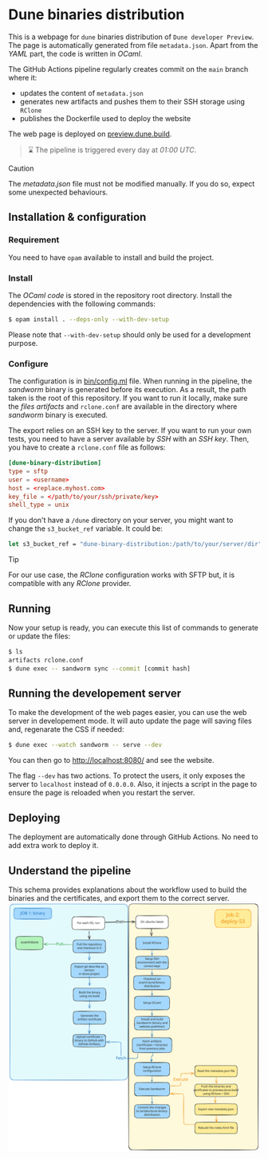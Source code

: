 # Dune binaries distribution

This is a webpage for `dune` binaries distribution of `Dune developer Preview`.
The page is automatically generated from file `metadata.json`. Apart from the
_YAML_ part, the code is written in _OCaml_.

The GitHub Actions pipeline regularly creates commit on the `main` branch where
it:
- updates the content of `metadata.json`
- generates new artifacts and pushes them to their SSH storage using `RClone`
- publishes the Dockerfile used to deploy the website

The web page is deployed on [preview.dune.build](https://preview.dune.build).

> :hourglass: The pipeline is triggered every day at _01:00 UTC_.

> [!CAUTION]
> The _metadata.json_ file must not be modified manually. If you do so, expect some unexpected behaviours.


## Installation & configuration

### Requirement

You need to have `opam` available to install and build the project.

### Install

The _OCaml code_ is stored in the repository root directory. Install
the dependencies with the following commands:

```sh
$ opam install . --deps-only --with-dev-setup
```

Please note that `--with-dev-setup` should only be used for a development
purpose.

### Configure

The configuration is in [bin/config.ml](./bin/config.ml)
file. When running in the pipeline, the _sandworm_ binary is generated before
its execution. As a result, the path taken is the root of this repository. If
you want to run it locally, make sure the _files artifacts_ and `rclone.conf`
are available in the directory where _sandworm_ binary is executed.

The export relies on an SSH key to the server. If you want to run your own
tests, you need to have a server available by _SSH_ with an _SSH key_. Then,
you have to create a `rclone.conf` file as follows:

```toml
[dune-binary-distribution]
type = sftp
user = <username>
host = <replace.myhost.com>
key_file = </path/to/your/ssh/private/key>
shell_type = unix
```

If you don't have a `/dune` directory on your server, you might want to change
the `s3_bucket_ref` variable. It could be:

```ocaml
let s3_bucket_ref = "dune-binary-distribution:/path/to/your/server/dir"
```

> [!TIP]
> For our use case, the _RClone_ configuration works with SFTP but, it is
> compatible with any _RClone_ provider.

## Running

Now your setup is ready, you can execute this list of commands to generate or
update the files:

```sh
$ ls
artifacts rclone.conf
$ dune exec -- sandworm sync --commit [commit hash]
```

## Running the developement server

To make the development of the web pages easier, you can use the web server in
developement mode. It will auto update the page will saving files and,
regenarate the CSS if needed:

```sh
$ dune exec --watch sandworm -- serve --dev
```

You can then go to [http://localhost:8080/](http://localhost:8080) and see the
website.

The flag `--dev` has two actions. To protect the users, it only exposes the
server to `localhost` instead of `0.0.0.0`. Also, it injects a script in the
page to ensure the page is reloaded when you restart the server. 

## Deploying

The deployment are automatically done through GitHub Actions. No need to add
extra work to deploy it.

## Understand the pipeline

This schema provides explanations about the workflow used to build the binaries
and the certificates, and export them to the correct server.
![pipeline](./docs/pipeline.svg)
